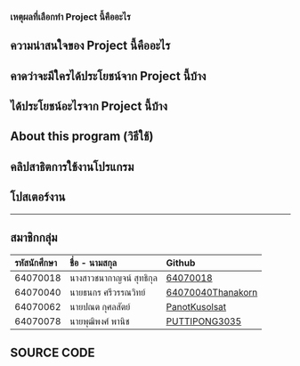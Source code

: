 ### **เหตุผลที่เลือกทำ Project นี้คืออะไร**



## **ความน่าสนใจของ Project นี้คืออะไร**


## **คาดว่าจะมีใครได้ประโยชน์จาก Project นี้บ้าง**


## **ได้ประโยชน์อะไรจาก Project นี้บ้าง**


## **About this program (วิธีใช้)**


## คลิปสาธิตการใช้งานโปรแกรม


## โปสเตอร์งาน

---
## สมาชิกกลุ่ม
| รหัสนักศึกษา| ชื่อ - นามสกุล |    Github    |
| :---         |     :---      |          :--- |
| 64070018   |นางสาวชนากาญจน์ สุทธิกุล     | [64070018](https://github.com/64070018) |
| 64070040   |นายธนกร ศรีวรรณวิทย์     | [64070040Thanakorn](https://github.com/64070040Thanakorn) |
| 64070062   |นายปณต กุศลสัตย์     | [PanotKusolsat](https://github.com/PanotKusolsat)  |
| 64070078   |นายพุฒิพงศ์  พานิช     | [PUTTIPONG3035](https://github.com/PUTTIPONG3035)  |

## SOURCE CODE
